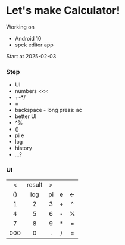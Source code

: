 # Let's make Calculator!

Working on
- Android 10
- spck editor app

Start at 2025-02-03

### Step
- UI
- numbers <<<
- +-*/
- =
- backspace - long press: ac
- better UI
- ^%
- ()
- pi e
- log
- history
- ...?

### UI
||||||
|:-:|:-:|:-:|:-:|:-:|
|<|result|>|
|()|log|pi|e|<-|
|1|2|3|+|^|
|4|5|6|-|%|
|7|8|9|*|=|
|000|0|.|/|=|
